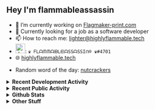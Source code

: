 ## Hey I'm flammableassassin

- 🔭 I’m currently working on [Flagmaker-print.com](https://flagmaker-print.com)
- 🌱  Currently looking for a job as a software developer
- 📫 How to reach me: [lighter@highlyflammable.tech](mailto:lighter@highlyflammable.tech?subject=Hello)
- <img src="https://discord.com/assets/2c21aeda16de354ba5334551a883b481.png" alt="drawing" width="25"/>: `♛ ᖴᒪᗩᙏᙏᗩᙖᒪᙓᗩSSᗩSSIᑎ® ♛#4701`
- 🌐 [highlyflammable.tech](https://highlyflammable.tech)

<!--START_SECTION:randomWord-->
- Random word of the day: [nutcrackers](https://www.wordnik.com/words/nutcrackers)
<!--END_SECTION:randomWord-->

<details>
  <summary><b>Recent Development Activity</b></summary>
  Doesn't record in dev containers
    <br> 
  
  <!--START_SECTION:waka-->

```text
JavaScript       9 hrs 43 mins   ████████████████████▓░░░░   82.70 %
JSON             1 hr 25 mins    ███░░░░░░░░░░░░░░░░░░░░░░   12.05 %
TOML             20 mins         ▓░░░░░░░░░░░░░░░░░░░░░░░░   02.92 %
TypeScript       11 mins         ▒░░░░░░░░░░░░░░░░░░░░░░░░   01.68 %
Other            3 mins          ░░░░░░░░░░░░░░░░░░░░░░░░░   00.48 %
```

<!--END_SECTION:waka-->

</details>

<details>
  <summary><b>Recent Public Activity</b></summary>
    <br>

  <!--START_SECTION:activity-->
1. 🗣 Commented on [#1](https://github.com/Flagmaker-Print/status/issues/1) in [Flagmaker-Print/status](https://github.com/Flagmaker-Print/status)
2. 🗣 Commented on [#1](https://github.com/Flagmaker-Print/status/issues/1) in [Flagmaker-Print/status](https://github.com/Flagmaker-Print/status)
3. 💪 Opened PR [#1369](https://github.com/abalabahaha/eris/pull/1369) in [abalabahaha/eris](https://github.com/abalabahaha/eris)
4. ❗️ Closed issue [#8](https://github.com/flamableassassin/status/issues/8) in [flamableassassin/status](https://github.com/flamableassassin/status)
5. 🗣 Commented on [#8](https://github.com/flamableassassin/status/issues/8) in [flamableassassin/status](https://github.com/flamableassassin/status)
  <!--END_SECTION:activity-->

</details>

<details>
  <summary><b>Github Stats</b></summary>
    <br>
    <p align="center">
      <img width="48%" src="https://github-readme-stats.vercel.app/api?username=flamableassassin&count_private=true&show_icons=true&theme=radical"/>
      <img width="48%" src="https://github-readme-streak-stats.herokuapp.com?user=flamableassassin&theme=neon-dark"/>
    </p>
  
</details>

<details>
  <summary><b>Other Stuff</b></summary>
  <br>
<a href="https://www.abuseipdb.com/user/67633" title="AbuseIPDB" alt="AbuseIPDB Contributor Badge">
	<img src="https://www.abuseipdb.com/contributor/67633.svg" style="width: 180px;">
</a>
  
</details>

